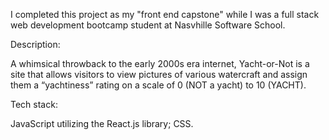 I completed this project as my "front end capstone" while I was a full stack web development bootcamp student at Nasvhille Software School. 

Description:

A whimsical throwback to the early 2000s era internet, Yacht-or-Not is a site that allows visitors to view pictures of various watercraft and assign them a “yachtiness” rating on a scale of 0 (NOT a yacht) to 10 (YACHT).

Tech stack:

JavaScript utilizing the React.js library; CSS. 